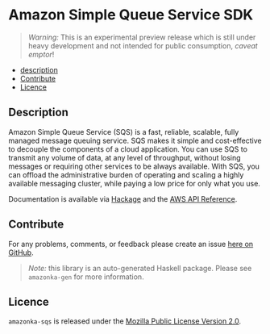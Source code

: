 # Amazon Simple Queue Service SDK

> _Warning:_ This is an experimental preview release which is still under heavy development and not intended for public consumption, _caveat emptor_!

* [description](#description)
* [Contribute](#contribute)
* [Licence](#licence)

## Description

Amazon Simple Queue Service (SQS) is a fast, reliable, scalable, fully
managed message queuing service. SQS makes it simple and cost-effective to
decouple the components of a cloud application. You can use SQS to transmit
any volume of data, at any level of throughput, without losing messages or
requiring other services to be always available. With SQS, you can offload
the administrative burden of operating and scaling a highly available
messaging cluster, while paying a low price for only what you use.

Documentation is available via [Hackage](http://hackage.haskell.org/package/amazonka-sqs)
and the [AWS API Reference](http://docs.aws.amazon.com/AWSSimpleQueueService/latest/APIReference/Welcome.html).


## Contribute

For any problems, comments, or feedback please create an issue [here on GitHub](https://github.com/brendanhay/amazonka/issues).

> _Note:_ this library is an auto-generated Haskell package. Please see `amazonka-gen` for more information.


## Licence

`amazonka-sqs` is released under the [Mozilla Public License Version 2.0](http://www.mozilla.org/MPL/).
